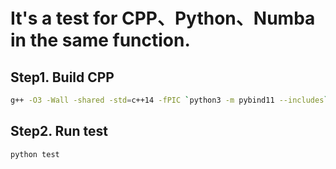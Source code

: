 # It's a test for CPP、Python、Numba in the same function.

## Step1. Build CPP
```bash
g++ -O3 -Wall -shared -std=c++14 -fPIC `python3 -m pybind11 --includes` some.cpp -o gemini`python3-config --extension-suffix` `python3-config --ldflags`
```

## Step2. Run test
```python
python test
```